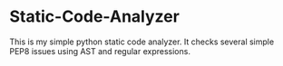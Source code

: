 # Static-Code-Analyzer

This is my simple python static code analyzer. It checks several simple PEP8 issues using AST and regular expressions.
